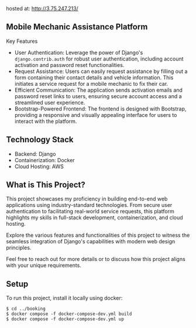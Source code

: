 hosted at:
http://3.75.247.213/

## Mobile Mechanic Assistance Platform

Key Features
* User Authentication: Leverage the power of Django's `django.contrib.auth` for robust user authentication, including account activation and password reset functionalities.
* Request Assistance: Users can easily request assistance by filling out a form containing their contact details and vehicle information. This initiates a service request for a mobile mechanic to fix their car.
* Efficient Communication: The application sends activation emails and password reset links to users, ensuring secure account access and a streamlined user experience.
* Bootstrap-Powered Frontend: The frontend is designed with Bootstrap, providing a responsive and visually appealing interface for users to interact with the platform.

## Technology Stack
* Backend: Django  
* Containerization: Docker
* Cloud Hosting: AWS
  
## What is This Project?

This project showcases my proficiency in building end-to-end web applications using industry-standard technologies. From secure user authentication to facilitating real-world service requests, this platform highlights my skills in full-stack development, containerization, and cloud hosting.

Explore the various features and functionalities of this project to witness the seamless integration of Django's capabilities with modern web design principles.

Feel free to reach out for more details or to discuss how this project aligns with your unique requirements.
 
## Setup
To run this project, install it locally using docker:

```
$ cd ../booking
$ docker compose -f docker-compose-dev.yml build
$ docker compose -f docker-compose-dev.yml up
```
